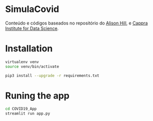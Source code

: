 # SimulaCovid


Conteúdo e códigos baseados no repositório do <a href="https://github.com/alsnhll/SEIR_COVID19">Alison Hill</a>, e <a href="https://www.cappra.institute">Cappra Institute for Data Science</a>.

# Installation

```bash
virtualenv venv
source venv/bin/activate

pip3 install --upgrade -r requirements.txt
```	

# Runing the app

```bash
cd COVID19_App
streamlit run app.py
```
